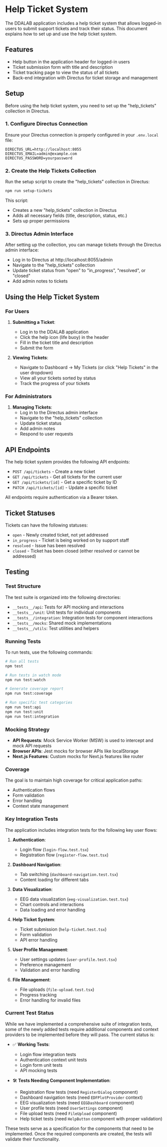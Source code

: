 # Help Ticket System

The DDALAB application includes a help ticket system that allows logged-in users to submit support tickets and track their status. This document explains how to set up and use the help ticket system.

## Features

- Help button in the application header for logged-in users
- Ticket submission form with title and description
- Ticket tracking page to view the status of all tickets
- Back-end integration with Directus for ticket storage and management

## Setup

Before using the help ticket system, you need to set up the "help_tickets" collection in Directus.

### 1. Configure Directus Connection

Ensure your Directus connection is properly configured in your `.env.local` file:

```
DIRECTUS_URL=http://localhost:8055
DIRECTUS_EMAIL=admin@example.com
DIRECTUS_PASSWORD=yourpassword
```

### 2. Create the Help Tickets Collection

Run the setup script to create the "help_tickets" collection in Directus:

```bash
npm run setup-tickets
```

This script:
- Creates a new "help_tickets" collection in Directus
- Adds all necessary fields (title, description, status, etc.)
- Sets up proper permissions

### 3. Directus Admin Interface

After setting up the collection, you can manage tickets through the Directus admin interface:
- Log in to Directus at http://localhost:8055/admin
- Navigate to the "help_tickets" collection
- Update ticket status from "open" to "in_progress", "resolved", or "closed"
- Add admin notes to tickets

## Using the Help Ticket System

### For Users

1. **Submitting a Ticket**:
   - Log in to the DDALAB application
   - Click the help icon (life buoy) in the header
   - Fill in the ticket title and description
   - Submit the form

2. **Viewing Tickets**:
   - Navigate to Dashboard → My Tickets (or click "Help Tickets" in the user dropdown)
   - View all your tickets sorted by status
   - Track the progress of your tickets

### For Administrators

1. **Managing Tickets**:
   - Log in to the Directus admin interface
   - Navigate to the "help_tickets" collection
   - Update ticket status
   - Add admin notes
   - Respond to user requests

## API Endpoints

The help ticket system provides the following API endpoints:

- `POST /api/tickets` - Create a new ticket
- `GET /api/tickets` - Get all tickets for the current user
- `GET /api/tickets/[id]` - Get a specific ticket by ID
- `PATCH /api/tickets/[id]` - Update a specific ticket

All endpoints require authentication via a Bearer token.

## Ticket Statuses

Tickets can have the following statuses:

- `open` - Newly created ticket, not yet addressed
- `in_progress` - Ticket is being worked on by support staff
- `resolved` - Issue has been resolved
- `closed` - Ticket has been closed (either resolved or cannot be addressed)

## Testing

### Test Structure

The test suite is organized into the following directories:

- `__tests__/api`: Tests for API mocking and interactions
- `__tests__/unit`: Unit tests for individual components
- `__tests__/integration`: Integration tests for component interactions
- `__tests__/mocks`: Shared mock implementations
- `__tests__/utils`: Test utilities and helpers

### Running Tests

To run tests, use the following commands:

```bash
# Run all tests
npm test

# Run tests in watch mode
npm run test:watch

# Generate coverage report
npm run test:coverage

# Run specific test categories
npm run test:api
npm run test:unit
npm run test:integration
```

### Mocking Strategy

- **API Requests**: Mock Service Worker (MSW) is used to intercept and mock API requests
- **Browser APIs**: Jest mocks for browser APIs like localStorage
- **Next.js Features**: Custom mocks for Next.js features like router

### Coverage

The goal is to maintain high coverage for critical application paths:
- Authentication flows
- Form validation
- Error handling
- Context state management

### Key Integration Tests

The application includes integration tests for the following key user flows:

1. **Authentication**:
   - Login flow (`login-flow.test.tsx`)
   - Registration flow (`register-flow.test.tsx`)

2. **Dashboard Navigation**:
   - Tab switching (`dashboard-navigation.test.tsx`)
   - Content loading for different tabs

3. **Data Visualization**:
   - EEG data visualization (`eeg-visualization.test.tsx`)
   - Chart controls and interactions
   - Data loading and error handling

4. **Help Ticket System**:
   - Ticket submission (`help-ticket.test.tsx`)
   - Form validation
   - API error handling

5. **User Profile Management**:
   - User settings updates (`user-profile.test.tsx`)
   - Preference management
   - Validation and error handling

6. **File Management**:
   - File uploads (`file-upload.test.tsx`)
   - Progress tracking
   - Error handling for invalid files

### Current Test Status

While we have implemented a comprehensive suite of integration tests, some of the newly added tests require additional components and context providers to be implemented before they will pass. The current status is:

- ✅ **Working Tests**:
  - Login flow integration tests
  - Authentication context unit tests
  - Login form unit tests
  - API mocking tests

- 🛠️ **Tests Needing Component Implementation**:
  - Registration flow tests (need `RegisterDialog` component)
  - Dashboard navigation tests (need `EDFPlotProvider` context)
  - EEG visualization tests (need `EEGDashboard` component) 
  - User profile tests (need `UserSettings` component)
  - File upload tests (need `FileUpload` component)
  - Help ticket tests (need `HelpButton` component with proper validation)

These tests serve as a specification for the components that need to be implemented. Once the required components are created, the tests will validate their functionality. 